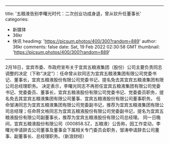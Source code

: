 
---
title: '五粮液告别李曙光时代：二次创业功成身退，曾从钦升任董事长'
categories: 
 - 新媒体
 - 36kr
 - 快讯
headimg: 'https://picsum.photos/400/300?random=889'
author: 36kr
comments: false
date: Sat, 19 Feb 2022 02:30:58 GMT
thumbnail: 'https://picsum.photos/400/300?random=889'
---

<div>   
2月18日，宜宾市委、市政府宣布关于宜宾五粮液集团（股份）公司主要负责同志调整的决定（下称“决定”）：任命曾从钦同志为宜宾五粮液集团有限公司党委书记、董事长，宜宾五粮液股份有限公司党委书记，提名免去其宜宾五粮液集团有限公司总经理职务。
决定表示，李曙光同志不再担任宜宾五粮液集团有限公司党委书记、党委委员、董事长，宜宾五粮液股份有限公司党委书记、党委委员职务，提名免去其宜宾五粮液集团有限公司董事、宜宾五粮液股份有限公司董事职务。
任命邹涛同志为宜宾五粮液集团有限公司党委副书记，推荐为宜宾五粮液集团有限公司总经理；任命蒋文格同志为宜宾五粮液股份有限公司党委副书记，提名为宜宾五粮液股份有限公司副董事长，推荐为宜宾五粮液股份有限公司总经理。
同一日晚间，宜宾五粮液股份有限公司（000858.SZ，五粮液）公告称，因工作变动，李曙光申请辞去公司董事及董事会下属相关专门委员会职务，邹涛申请辞去公司董事、副董事长、总经理职务。（新浪财经）  
</div>
            